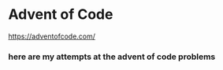 # Advent of Code

https://adventofcode.com/

### here are my attempts at the advent of code problems